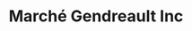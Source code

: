 ---
title: "Marché Gendreault Inc"
url: /notre-dame-de-stanbridge/marche-gendreault-inc/
shop: supermarket
---